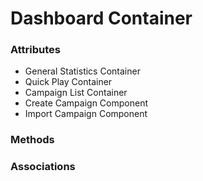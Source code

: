 # Dashboard Container

### Attributes

- General Statistics Container
- Quick Play Container
- Campaign List Container
- Create Campaign Component
- Import Campaign Component


### Methods

### Associations
